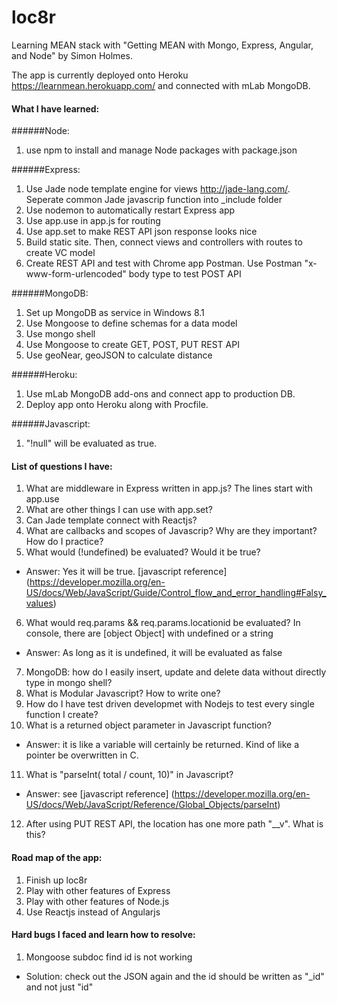 # loc8r
Learning MEAN stack with "Getting MEAN with Mongo, Express, Angular, and Node" by Simon Holmes.

The app is currently deployed onto Heroku https://learnmean.herokuapp.com/ and connected with mLab MongoDB.
#### What I have learned:
######Node:
1. use npm to install and manage Node packages with package.json

######Express:
1. Use Jade node template engine for views http://jade-lang.com/. Seperate common Jade javascrip function into _include folder
2. Use nodemon to automatically restart Express app
3. Use app.use in app.js for routing
4. Use app.set to make REST API json response looks nice
5. Build static site. Then, connect views and controllers with routes to create VC model
6. Create REST API and test with Chrome app Postman. Use Postman "x-www-form-urlencoded" body type to test POST API

######MongoDB:
1. Set up MongoDB as service in Windows 8.1
2. Use Mongoose to define schemas for a data model
3. Use mongo shell
4. Use Mongoose to create GET, POST, PUT REST API
5. Use geoNear, geoJSON to calculate distance

######Heroku:
1. Use mLab MongoDB add-ons and connect app to production DB.
2. Deploy app onto Heroku along with Procfile.

######Javascript:
1. "!null" will be evaluated as true.

#### List of questions I have:
1. What are middleware in Express written in app.js? The lines start with app.use
2. What are other things I can use with app.set?
3. Can Jade template connect with Reactjs?
4. What are callbacks and scopes of Javascrip? Why are they important? How do I practice?
5. What would (!undefined) be evaluated? Would it be true?
  * Answer: Yes it will be true. [javascript reference] (https://developer.mozilla.org/en-US/docs/Web/JavaScript/Guide/Control_flow_and_error_handling#Falsy_values)
6. What would req.params && req.params.locationid be evaluated? In console, there are [object Object] with undefined or a string
  * Answer: As long as it is undefined, it will be evaluated as false
7. MongoDB: how do I easily insert, update and delete data without directly type in mongo shell?
8. What is Modular Javascript? How to write one?
9. How do I have test driven developmet with Nodejs to test every single function I create?
10. What is a returned object parameter in Javascript function?
  * Answer: it is like a variable will certainly be returned. Kind of like a pointer be overwritten in C.
11. What is "parseInt( total / count, 10)" in Javascript?
  * Answer: see [javascript reference] (https://developer.mozilla.org/en-US/docs/Web/JavaScript/Reference/Global_Objects/parseInt)
12. After using PUT REST API, the location has one more path "__v". What is this?

#### Road map of the app:
1. Finish up loc8r
2. Play with other features of Express
3. Play with other features of Node.js
4. Use Reactjs instead of Angularjs

#### Hard bugs I faced and learn how to resolve:
1. Mongoose subdoc find id is not working
  * Solution: check out the JSON again and the id should be written as "_id" and not just "id"
